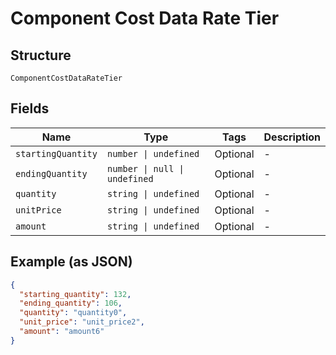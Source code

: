 
# Component Cost Data Rate Tier

## Structure

`ComponentCostDataRateTier`

## Fields

| Name | Type | Tags | Description |
|  --- | --- | --- | --- |
| `startingQuantity` | `number \| undefined` | Optional | - |
| `endingQuantity` | `number \| null \| undefined` | Optional | - |
| `quantity` | `string \| undefined` | Optional | - |
| `unitPrice` | `string \| undefined` | Optional | - |
| `amount` | `string \| undefined` | Optional | - |

## Example (as JSON)

```json
{
  "starting_quantity": 132,
  "ending_quantity": 106,
  "quantity": "quantity0",
  "unit_price": "unit_price2",
  "amount": "amount6"
}
```

